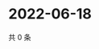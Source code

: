 # 2022-06-18

共 0 条

<!-- BEGIN WEIBO -->
<!-- 最后更新时间 Sat Jun 18 2022 16:18:43 GMT+0800 (China Standard Time) -->

<!-- END WEIBO -->
